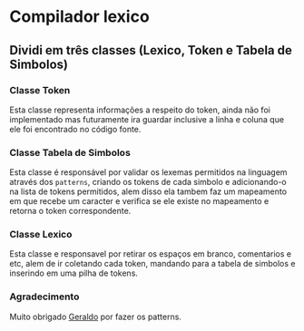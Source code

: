 # Compilador lexico
## Dividi em três classes (Lexico, Token e Tabela de Simbolos)
### Classe Token
Esta classe representa informações a respeito do token, ainda não foi implementado mas futuramente ira guardar inclusive a linha e coluna que ele foi encontrado no código fonte.
### Classe Tabela de Simbolos
Esta classe é responsável por validar os lexemas permitidos na linguagem através dos `patterns`, criando os tokens de cada simbolo e adicionando-o na lista de tokens permitidos, alem disso ela tambem faz um mapeamento em que recebe um caracter e verifica se ele existe no mapeamento e retorna o token correspondente.
### Classe Lexico
Esta classe e responsavel por retirar os espaços em branco, comentarios e etc, alem de ir coletando cada token, mandando para a tabela de simbolos e inserindo em uma pilha de tokens.

### Agradecimento
Muito obrigado [Geraldo](https://github.com/G3ra1d0) por fazer os patterns.
